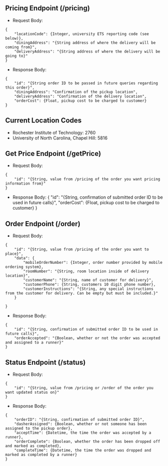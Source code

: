 ## Pricing Endpoint (/pricing)
- Request Body:
```
{
    "locationCode": {Integer, university ETS reporting code (see below)},
    "diningAddress": "{String address of where the delivery will be coming from}",
    "deliveryAddress": "{String address of where the delivery will be going to}"
}
```
- Response Body:
```
{
    "id": "{String order ID to be passed in future queries regarding this order}",
    "diningAddress": "Confirmation of the pickup location",
    "deliveryAddress": "Confirmation of the delivery location",
    "orderCost": {Float, pickup cost to be charged to customer}
}
```

## Current Location Codes
- Rochester Institute of Technology: 2760
- University of North Carolina, Chapel Hill: 5816

## Get Price Endpoint (/getPrice)
- Request Body:
```
{
    "id": "{String, value from /pricing of the order you want pricing information from}"
}
```
- Response Body:
{
    "id": "{String, confirmation of submitted order ID to be used in future calls}",
    "orderCost": {Float, pickup cost to be charged to customer}
}

## Order Endpoint (/order)
- Request Body:
```
{
    "id": "{String, value from /pricing of the order you want to place}",
    "data": {
        "mobileOrderNumber": {Integer, order number provided by mobile ordering system},
        "roomNumber": "{String, room location inside of delivery location}",
        "customerName": "{String, name of customer for delivery}",
        "customerPhone": {String, customers 10 digit phone number},
        "customerInstructions": "{String, any special instructions from the customer for delivery. Can be empty but must be included.}"
    }
    
}
```
- Response Body:
```
{
    "id": "{String, confirmation of submitted order ID to be used in future calls}",
    "orderAccepted": "{Boolean, whether or not the order was accepted and assigned to a runner}"
}
```

## Status Endpoint (/status)
- Request Body:
```
{
    "id": "{String, value from /pricing or /order of the order you want updated status on}"
}
```
- Response Body:
```
{
    "orderID": "{String, confirmation of submitted order ID}",
    "dasherAssigned": {Boolean, whether or not someone has been assigned to the pickup order},
    "acceptTime": {Datetime, the time the order was accepted by a runner},
    "orderComplete": {Boolean, whether the order has been dropped off and marked as completed},
    "completeTime": {Datetime, the time the order was dropped and marked as completed by a runner}
}
```
